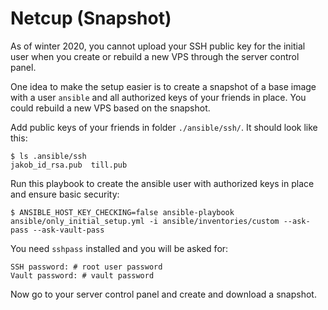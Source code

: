 # Netcup (Snapshot)

As of winter 2020, you cannot upload your SSH public key for the initial user
when you create or rebuild a new VPS through the server control panel.

One idea to make the setup easier is to create a snapshot of a base image with
a user `ansible` and all authorized keys of your friends in place. You could
rebuild a new VPS based on the snapshot.


Add public keys of your friends in folder `./ansible/ssh/`. It should look like
this:
```
$ ls .ansible/ssh
jakob_id_rsa.pub  till.pub
```

Run this playbook to create the ansible user with authorized keys in place and
ensure basic security:
```
$ ANSIBLE_HOST_KEY_CHECKING=false ansible-playbook ansible/only_initial_setup.yml -i ansible/inventories/custom --ask-pass --ask-vault-pass
```

You need `sshpass` installed and you will be asked for:
```
SSH password: # root user password
Vault password: # vault password
```

Now go to your server control panel and create and download a snapshot.
